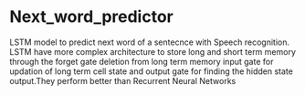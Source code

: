 # Next_word_predictor
LSTM model to predict next word of a sentecnce with Speech recognition. LSTM have more complex architecture to store long and short term memory through the forget gate deletion from long term memory input gate for updation of long term cell state and output gate for finding the hidden state output.They perform better than Recurrent Neural Networks
